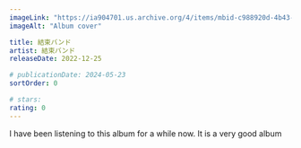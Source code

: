 ```yaml
---
imageLink: "https://ia904701.us.archive.org/4/items/mbid-c988920d-4b43-4399-a6e6-c9e551cf2f4c/mbid-c988920d-4b43-4399-a6e6-c9e551cf2f4c-34437814072_thumb500.jpg"
imageAlt: "Album cover"

title: 結束バンド
artist: 結束バンド
releaseDate: 2022-12-25

# publicationDate: 2024-05-23
sortOrder: 0

# stars:
rating: 0
---
```


I have been listening to this album for a while now. It is a very good album